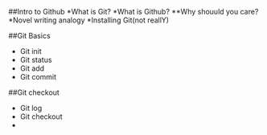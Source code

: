 ##Intro to Github
*What is Git?
*What is Github?
**Why shouuld you care?
*Novel writing analogy
*Installing Git(not reallY)

##Git Basics
* Git init
* Git status
* Git add
* Git commit

##Git checkout
* Git log
* Git checkout
* 